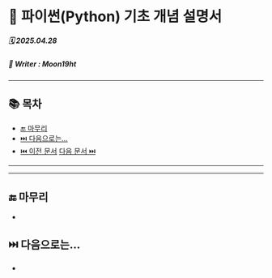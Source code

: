 # 🐍 파이썬(Python) 기초 개념 설명서

##### 🗓️ 2025.04.28
##### 📝 Writer : Moon19ht

---

## 📚 목차


- [🔚 마무리](#-마무리)
- [⏭️ 다음으로는...](#️-다음으로는)
- [⏮️ 이전 문서](./0425%20정리.md) [다음 문서 ⏭️](./0429%20정리.md)

---



---

## 🔚 마무리
- 

## ⏭️ 다음으로는...
- 
